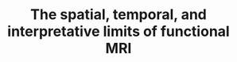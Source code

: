 ---
title: "The spatial, temporal, and interpretative limits of functional MRI"
project_id: 
conf_date: 2000-05-06
conference_id: ""
presenters:
   - peter_bandettini
summary: "<p>MGH-APA fMRI course lecture 1</p>"
file: /assets/presentations/T91a.ppt
filename: T91a.ppt
layout: presentation
---